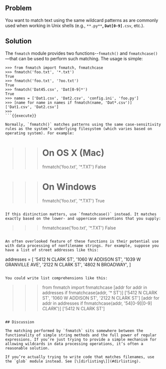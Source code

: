 ## Problem

You want to match text using the same wildcard patterns as are commonly used when working in Unix shells (e.g., `**.py**`**, `Dat[0-9]`**`.csv`, etc.).

## Solution

The `fnmatch` module provides two functions--`fnmatch()` and `fnmatchcase()`—that can be used to perform such matching. The usage is simple:

```
>>> from fnmatch import fnmatch, fnmatchcase
>>> fnmatch('foo.txt', '*.txt')
True
>>> fnmatch('foo.txt', '?oo.txt')
True
>>> fnmatch('Dat45.csv', 'Dat[0-9]*')
True
>>> names = ['Dat1.csv', 'Dat2.csv', 'config.ini', 'foo.py']
>>> [name for name in names if fnmatch(name, 'Dat*.csv')]
['Dat1.csv', 'Dat2.csv']
>>>
```{{execute}}

Normally, `fnmatch()` matches patterns using the same case-sensitivity rules as the system’s underlying filesystem (which varies based on operating system). For example:

```
>>> # On OS X (Mac)
>>> fnmatch('foo.txt', '*.TXT')
False

>>> # On Windows
>>> fnmatch('foo.txt', '*.TXT')
True
>>>
```{{execute}}

If this distinction matters, use `fnmatchcase()` instead. It matches exactly based on the lower- and uppercase conventions that you supply:

```
>>> fnmatchcase('foo.txt', '*.TXT')
False
>>>
```{{execute}}

An often overlooked feature of these functions is their potential use with data processing of nonfilename strings. For example, suppose you have a list of street addresses like this:

```
addresses = [
    '5412 N CLARK ST',
    '1060 W ADDISON ST',
    '1039 W GRANVILLE AVE',
    '2122 N CLARK ST',
    '4802 N BROADWAY',
]
```{{execute}}

You could write list comprehensions like this:

```
>>> from fnmatch import fnmatchcase
>>> [addr for addr in addresses if fnmatchcase(addr, '* ST')]
['5412 N CLARK ST', '1060 W ADDISON ST', '2122 N CLARK ST']
>>> [addr for addr in addresses if fnmatchcase(addr, '54[0-9][0-9] *CLARK*')]
['5412 N CLARK ST']
>>>
```{{execute}}

## Discussion

The matching performed by `fnmatch` sits somewhere between the functionality of simple string methods and the full power of regular expressions. If you’re just trying to provide a simple mechanism for allowing wildcards in data processing operations, it’s often a reasonable solution.

If you’re actually trying to write code that matches filenames, use the `glob` module instead. See [\[dirlisting\]](#dirlisting).